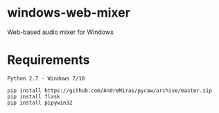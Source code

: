 # windows-web-mixer
Web-based audio mixer for Windows

# Requirements #
`Python 2.7 - Windows 7/10`
```
pip install https://github.com/AndreMiras/pycaw/archive/master.zip
pip install flask
pip install pipywin32
```
